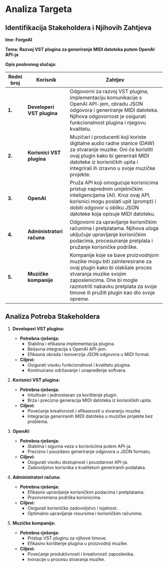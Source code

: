 # Analiza Targeta

## Identifikacija Stakeholdera i Njihovih Zahtjeva

**Ime: ForgeAI**

**Tema: Razvoj VST plugina za generiranje MIDI datoteka putem OpenAI API-ja**

**Opis poslovnog slučaja:**

| **Redni broj** | **Korisnik**               | **Zahtjev**                                                                                                                                                                                                                                          |
|----------------|----------------------------|------------------------------------------------------------------------------------------------------------------------------------------------------------------------------------------------------------------------------------------------------|
| **1.**         | **Developeri VST plugina** | Odgovorni za razvoj VST plugina, implementaciju komunikacije s OpenAI API-jem, obradu JSON odgovora i generiranje MIDI datoteka. Njihova odgovornost je osigurati funkcionalnost plugina i njegovu kvalitetu.                                        |
| **2.**         | **Korisnici VST plugina**  | Muzičari i producenti koji koriste digitalne audio radne stanice (DAW) za stvaranje muzike. Oni će koristiti ovaj plugin kako bi generirali MIDI datoteke iz korisničkih upita i integrirali ih izravno u svoje muzičke projekte.                    |
| **3.**         | **OpenAI**                 | Pruža API koji omogućuje korisnicima pristup naprednim umjetničkim inteligencijama (AI). Kroz ovaj API, korisnici mogu poslati upit (prompt) i dobiti odgovor u obliku JSON datoteke koja opisuje MIDI datoteku.                                     |
| **4.**         | **Administratori računa**  | Odgovorni za upravljanje korisničkim računima i pretplatama. Njihova uloga uključuje upravljanje korisničkim podacima, procesuiranje pretplata i pružanje korisničke podrške.                                                                        |
| **5.**         | **Muzičke kompanije**      | Kompanije koje se bave proizvodnjom muzike mogu biti zainteresirane za ovaj plugin kako bi olakšale proces stvaranja muzike svojim zaposlenicima. One bi mogle razmotriti nabavku pretplata za svoje timove ili pružiti plugin kao dio svoje opreme. |

## Analiza Potreba Stakeholdera

1. **Developeri VST plugina:**
    - **Potrebna rješenja:**
        - Stabilna i efikasna implementacija plugina.
        - Bešavna integracija s OpenAI API-jem.
        - Efikasna obrada i konverzija JSON odgovora u MIDI format.
    - **Ciljevi:**
        - Osigurati visoku funkcionalnost i kvalitetu plugina.
        - Kontinuirano održavanje i unapređenje softvera.

2. **Korisnici VST plugina:**
    - **Potrebna rješenja:**
        - Intuitivan i jednostavan za korištenje plugin.
        - Brza i precizna generacija MIDI datoteka iz korisničkih upita.
    - **Ciljevi:**
        - Povećanje kreativnosti i efikasnosti u stvaranju muzike.
        - Integracija generiranih MIDI datoteka u muzičke projekte bez problema.

3. **OpenAI:**
    - **Potrebna rješenja:**
        - Stabilna i sigurna veza s korisnicima putem API-ja.
        - Precizno i pouzdano generiranje odgovora u JSON formatu.
    - **Ciljevi:**
        - Osigurati visoku dostupnost i pouzdanost API-ja.
        - Zadovoljstvo korisnika s kvalitetom generiranih podataka.

4. **Administratori računa:**
    - **Potrebna rješenja:**
        - Efikasno upravljanje korisničkim podacima i pretplatama.
        - Pravovremena podrška korisnicima.
    - **Ciljevi:**
        - Osigurati korisničko zadovoljstvo i lojalnost.
        - Optimalno upravljanje resursima i korisničkim računima.

5. **Muzičke kompanije:**
    - **Potrebna rješenja:**
        - Pristup VST pluginu za njihove timove.
        - Efikasno korištenje plugina u proizvodnji muzike.
    - **Ciljevi:**
        - Povećanje produktivnosti i kreativnosti zaposlenika.
        - Inovacije u procesu stvaranja muzike.